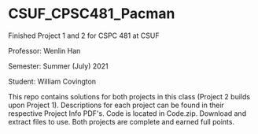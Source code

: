 # CSUF_CPSC481_Pacman
Finished Project 1 and 2 for CSPC 481 at CSUF

Professor: Wenlin Han

Semester: Summer (July) 2021

Student: William Covington

This repo contains solutions for both projects in this class (Project 2 builds upon Project 1).
Descriptions for each project can be found in their respective Project Info PDF's.
Code is located in Code.zip. Download and extract files to use.
Both projects are complete and earned full points.


